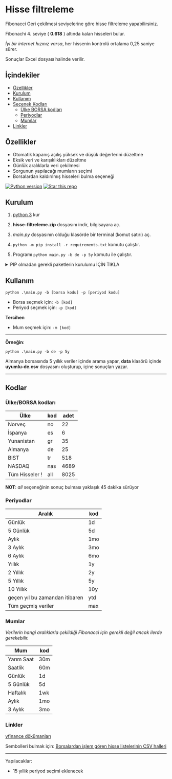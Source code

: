 # Hisse filtreleme

Fibonacci Geri çekilmesi seviyelerine göre hisse filtreleme yapabilirsiniz.

Fibonachi 4. seviye ( **0.618** ) altında kalan hisseleri bulur.

_İyi bir internet hızınız varsa_, her hissenin kontrolü ortalama 0,25 saniye sürer.

Sonuçlar Excel dosyası halinde verilir.

## İçindekiler

- [Özellikler](#ozellikler)
- [Kurulum](#kurulum)
- [Kullanım](#kullanim)
- [Seçenek Kodları](#kodlar)
  - [Ülke BORSA kodları](#ulke)
  - [Periyodlar](#periyodlar)
  - [Mumlar](#mumlar)
- [Linkler](#linkler)

<h2 id="ozellikler">Özellikler</h2>

- Otomatik kapanış açılış yüksek ve düşük değerlerini düzeltme
- Eksik veri ve karışıklıkları düzeltme
- Günlük aralıklarla veri çekilmesi
- Sorgunun yapılacağı mumların seçimi
- Borsalardan kaldırılmış hisseleri bulma seçeneği

<a target="new" href="https://pypi.python.org/pypi/yfinance"><img border=0 src="https://img.shields.io/badge/python-3,%203.1+-blue.svg?style=flat" alt="Python version"></a>
<a target="new" href="https://github.com/kaanguru/hisse-filtreleme"><img border=0 src="https://img.shields.io/github/stars/kaanguru/hisse-filtreleme.svg?style=social&label=Star&maxAge=60" alt="Star this repo"></a>

## Kurulum

1. [python 3](https://www.python.org/downloads/) kur

1. **hisse-filtreleme.zip** dosyasını indir, bilgisayara aç.
1. _main.py_ dosyasının olduğu klasörde bir terminal (komut satırı) aç.
1. `python -m pip install -r requirements.txt` komutu çalıştır.
1. Programı `python main.py -b de -p 5y` komutu ile çalıştır.

<details><summary>PIP olmadan gerekli paketlerin kurulumu İÇİN TIKLA</summary>
<p>

1. Sistemine _yfinance_ eklemek için `pip install yfinance` çalıştır.
1. Sistemine _SciPy_ eklemek için `pip install scipy` çalıştır.

</p>
</details>

<h2 id="kullanim">Kullanım</h2>

`python .\main.py -b [borsa kodu] -p [periyod kodu]`

- Borsa seçmek için: `-b [kod]`
- Periyod seçmek için: `-p [kod]`

**Tercihen**

- Mum seçmek için: `-m [kod]`

---

**Örneğin**:

 `python .\main.py -b de -p 5y`

 Almanya borsasında 5 yıllık veriler içinde arama yapar, **data** klasörü içinde **uyumlu-de.csv** dosyasını oluşturup, içine sonuçları yazar.

---

## Kodlar

<h3 id="ulke"> Ülke/BORSA kodları</h3>

| Ülke | kod|adet|
-------|----|----|
| Norveç |no|22|
| İspanya | es |6|
| Yunanistan |gr |35|
| Almanya |de |25|
| BIST |tr |518|
| NASDAQ |nas |4689|
| Tüm Hisseler ! |all |8025|

**NOT**: _all_ seçeneğinin sonuç bulması yaklaşık 45 dakika sürüyor

### Periyodlar

| Aralık | kod|
|----------|----|
| Günlük   |1d|
| 5 Günlük | 5d |
| Aylık    |1mo |
| 3 Aylık  |3mo |
| 6 Aylık  |6mo |
| Yıllık   |1y |
| 2 Yıllık |2y |
| 5 Yıllık |5y |
| 10 Yıllık|10y |
| geçen yıl bu zamandan itibaren |ytd |
| Tüm geçmiş veriler |max |

### Mumlar

_Verilerin hangi aralıklarla çekildiği Fibonacci için gerekli değil ancak ilerde gerekebilir._

| Mum  | kod|
|----------|---|
| Yarım Saat |30m|
| Saatlik |60m|
| Günlük  |1d |
| 5 Günlük   |5d |
| Haftalık |1wk |
| Aylık |1mo |
| 3 Aylık|3mo |

### Linkler

[yfinance dökümanları](https://openbase.com/python/yfinance/documentation)

Sembolleri bulmak için:
[Borsalardan işlem gören hisse listelerinin CSV halleri](https://www.nasdaq.com/market-activity/stocks/screener)

---

Yapılacaklar:

- 15 yıllık periyod seçimi eklenecek
